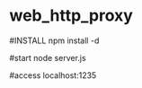 web_http_proxy
==============

#INSTALL
npm install -d

#start
node server.js

#access
localhost:1235
